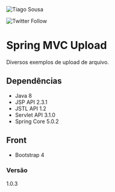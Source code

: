 ![](https://tiagosousa.eti.br/img/Logo.png "Tiago Sousa")

![Twitter Follow](https://img.shields.io/twitter/follow/tiaguins.svg?style=social)

# Spring MVC Upload

Diversos exemplos de upload de arquivo.

## Dependências
- Java 8
- JSP API 2.3.1
- JSTL API 1.2
- Servlet API 3.1.0
- Spring Core 5.0.2

## Front
- Bootstrap 4

### Versão
1.0.3
